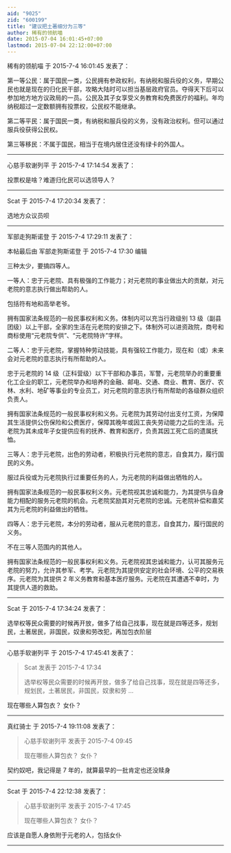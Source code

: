 ```yaml
---
aid: "9025"
zid: "600199"
title: "建议把土著细分为三等"
author: 稀有的领航喵
date: 2015-07-04 16:01:45+07:00
lastmod: 2015-07-04 22:12:00+07:00
---
```


稀有的领航喵 于 2015-7-4 16:01:45 发表了：

第一等公民：属于国民一类，公民拥有参政权利，有纳税和服兵役的义务，早期公民也就是现在的归化民干部，攻略大陆时可以担当基层政府官员。夺得天下后可以参加地方地方议政局的一员。公民及其子女享受义务教育和免费医疗的福利。年均纳税超过一定数额拥有投票权，公民权不能继承。

第二等平民：属于国民一类，有纳税和服兵役的义务，没有政治权利。但可以通过服兵役获得公民权。

第三等移民：不属于国民，相当于在境内居住还没有绿卡的外国人。

---

心慈手软谢列平 于 2015-7-4 17:14:54 发表了：

投票权是啥？难道归化民可以选领导人？

---

Scat 于 2015-7-4 17:20:34 发表了：

选地方众议员呗

---

军部走狗斯诺登 于 2015-7-4 17:29:11 发表了：

本帖最后由 军部走狗斯诺登 于 2015-7-4 17:30 编辑

三种太少，要搞四等人。

一等人：忠于元老院、具有极强的工作能力；对元老院的事业做出大的贡献，对元老院的意志执行做出帮助的人。

包括符有地和高举老爷。

拥有国家法条规范的一般民事权利和义务。体制内可以充当行政级别 13 级（副县团级）以上干部，全家的生活在元老院的安排之下。体制外可以进资政院，商号和商标使用“元老院专供”、“元老院特许”字样。

二等人：忠于元老院，掌握特种劳动技能，具有强较工作能力，现在和（或）未来会对元老院的意志执行有所帮助的人。

忠于元老院的 14 级（正科营级）以下干部和办事员，军警，元老院举办的重要重化工企业的职工，元老院举办和培养的金融、邮电、交通、商业、教育、医疗、农林、水利、地矿等事业的专业员工，对元老院的意志执行有所帮助的各级群众组织负责人。

拥有国家法条规范的一般民事权利和义务。元老院为其劳动付出支付工资，为保障其生活提供公伤保险和公费医疗，保障其晚年或因工丧失劳动能力之后的生活。元老院为其未成年子女提供应有的抚养、教育和医疗，负责其因工死亡后的遗属抚恤。

三等人：忠于元老院，出色的劳动者，积极执行元老院的意志，自食其力，履行国民的义务。

服过兵役或为元老院执行过重要任务的人，为元老院的利益做出牺牲的人。

拥有国家法条规范的一般民事权利义务。元老院视其忠诚和能力，为其提供与自身能力相配的服务元老院的机会。元老院奖励其对元老院的忠诚。元老院补偿和嘉奖其为元老院的利益做出的牺牲。

四等人：忠于元老院，本分的劳动者，服从元老院的意志，自食其力，履行国民的义务。

不在三等人范围内的其他人。

拥有国家法条规范的一般民事权利和义务。元老院视其忠诚和能力，认可其服务元老院的努力，允许其参军、考学。元老院为其提供安定的社会环境、公平的交易秩序。元老院为其提供 2 年义务教育和基本医疗服务。元老院在其遭遇不幸时，为其提供人道的救助。

---

Scat 于 2015-7-4 17:34:24 发表了：

选举权等民众需要的时候再开放，做多了给自己找事，现在就是四等还多，规划民，土著居民，非国民，奴隶和劳改犯，再加包衣阶层

---

心慈手软谢列平 于 2015-7-4 17:45:41 发表了：

> Scat 发表于 2015-7-4 17:34
>
> 选举权等民众需要的时候再开放，做多了给自己找事，现在就是四等还多，规划民，土著居民，非国民，奴隶和劳 ...

现在哪些人算包衣？ 女仆？

---

真红骑士 于 2015-7-4 19:11:08 发表了：

> 心慈手软谢列平 发表于 2015-7-4 09:45
>
> 现在哪些人算包衣？ 女仆？

契约奴吧，我记得是 7 年的，就算最早的一批肯定也还没赎身

---

Scat 于 2015-7-4 22:12:38 发表了：

> 心慈手软谢列平 发表于 2015-7-4 17:45
>
> 现在哪些人算包衣？ 女仆？

应该是自愿人身依附于元老的人，包括女仆

---
